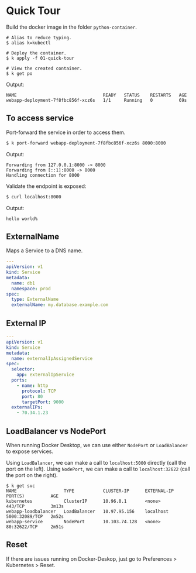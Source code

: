 # Quick Tour

Build the docker image in the folder `python-container`.

```
# Alias to reduce typing.
$ alias k=kubectl

# Deploy the container.
$ k apply -f 01-quick-tour

# View the created container.
$ k get po
```

Output:

```
NAME                                 READY   STATUS    RESTARTS   AGE
webapp-deployment-7f8fbc856f-xcz6s   1/1     Running   0          69s
```

## To access service

Port-forward the service in order to access them.

```bash
$ k port-forward webapp-deployment-7f8fbc856f-xcz6s 8000:8000
```

Output:

```
Forwarding from 127.0.0.1:8000 -> 8000
Forwarding from [::1]:8000 -> 8000
Handling connection for 8000
```

Validate the endpoint is exposed:

```bash
$ curl localhost:8000
```

Output:

```
hello world%
```

## ExternalName

Maps a Service to a DNS name.

```yaml
---
apiVersion: v1
kind: Service
metadata:
  name: db1
  namespace: prod
spec:
  type: ExternalName
  externalName: my.database.example.com
```

## External IP

```yaml
---
apiVersion: v1
kind: Service
metadata:
  name: externalIpAssignedService
spec:
  selector:
    app: externalIpService
  ports:
    - name: http
      protocol: TCP
      port: 80
      targetPort: 9000
  externalIPs:
    - 70.34.1.23
```


## LoadBalancer vs NodePort

When running Docker Desktop, we can use either `NodePort` or `LoadBalancer` to expose services.

Using `LoadBalancer`, we can make a call to `localhost:5000` directly (call the port on the left).
Using `NodePort`, we can make a call to `localhost:32622` (call the port on the right).

```
$ k get svc
NAME                  TYPE           CLUSTER-IP      EXTERNAL-IP   PORT(S)          AGE
kubernetes            ClusterIP      10.96.0.1       <none>        443/TCP          3m13s
webapp-loadbalancer   LoadBalancer   10.97.95.156    localhost     5000:32089/TCP   2m52s
webapp-service        NodePort       10.103.74.128   <none>        80:32622/TCP     2m51s
```


## Reset

If there are issues running on Docker-Deskop, just go to Preferences > Kubernetes > Reset.
